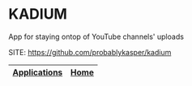 # KADIUM

 App for staying ontop of YouTube channels' uploads

 SITE: https://github.com/probablykasper/kadium

 | [Applications](https://portable-linux-apps.github.io/apps.html) | [Home](https://portable-linux-apps.github.io)
 | --- | --- |
